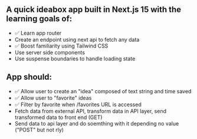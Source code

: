 ## A quick ideabox app built in Next.js 15 with the learning goals of:
- ✅ Learn app router
- Create an endpoint using next api to fetch any data
- ✅ Boost familiarity using Tailwind CSS
- Use server side components
- Use suspense boundaries to handle loading state

## App should:
- ✅ Allow user to create an "idea" composed of text string and time saved
- ✅ Allow user to "favorite" ideas
- ✅ Filter by favorite when /favorites URL is accessed 
- Fetch data from external API, transform data in API layer, send transformed data to front end (GET)
- Send data to api layer and do soemthing with it depending no value ("POST" but not rly)

